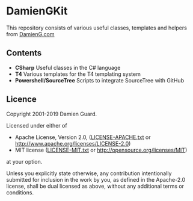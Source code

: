 # DamienGKit

This repository consists of various useful classes, templates and helpers from [DamienG.com](http://damieng.com)

## Contents

* **CSharp** Useful classes in the C# language
* **T4**	Various templates for the T4 templating system
* **Powershell/SourceTree** Scripts to integrate SourceTree with GitHub

## Licence

Copyright 2001-2019 Damien Guard.

Licensed under either of

 * Apache License, Version 2.0, ([LICENSE-APACHE.txt](LICENSE-APACHE.txt) or http://www.apache.org/licenses/LICENSE-2.0)
 * MIT license ([LICENSE-MIT.txt](LICENSE-MIT.txt) or http://opensource.org/licenses/MIT)

at your option.

Unless you explicitly state otherwise, any contribution intentionally submitted for inclusion in the work by you, as defined in the Apache-2.0 license, shall be dual licensed as above, without any additional terms or conditions.
